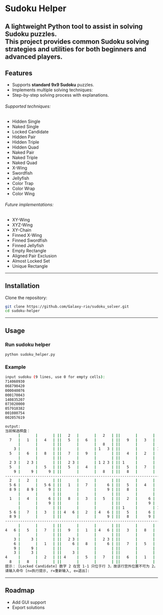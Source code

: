 # Sudoku Helper

A lightweight Python tool to assist in solving Sudoku puzzles.  
This project provides common Sudoku solving strategies and utilities for both beginners and advanced players.
---
## Features
- Supports **standard 9x9 Sudoku** puzzles.
- Implements multiple solving techniques:
- Step-by-step solving process with explanations.

###### Supported techniques:
- Hidden Single
- Naked Single
- Locked Candidate
- Hidden Pair
- Hidden Triple
- Hidden Quad
- Naked Pair
- Naked Triple
- Naked Quad
- X-Wing
- Swordfish
- Jellyfish
- Color Trap
- Color Wrap
- Color Wing
###### Future implementations:
- XY-Wing
- XYZ-Wing
- XY-Chain
- Finned X-Wing
- Finned Swordfish
- Finned Jellyfish
- Empty Rectangle
- Aligned Pair Exclusion
- Almost Locked Set
- Unique Rectangle
---

## Installation

Clone the repository:
```bash
git clone https://github.com/Galaxy-rio/sudoku_solver.git
cd sudoku-helper
```
---

## Usage

### Run sudoku helper
```bash
python sudoku_helper.py
```

### Example

```bash
input sudoku (9 lines, use 0 for empty cells):
714060930
068790420
000040076
000170043
140835207
073020000
057910382
001080754
002057619

output:
当前候选棋盘：
      |       |       | ||   2   |       |   2   | ||       |       |       |
  7   |   1   |   4   | ||   5   |   6   |       | ||   9   |   3   |   5   |
      |       |       | ||       |       |   8   | ||       |       |   8   |
    3 |       |       | ||       |       | 1   3 | ||       |       | 1     |
  5   |   6   |   8   | ||   7   |   9   |       | ||   4   |   2   |   5   |
      |       |       | ||       |       |       | ||       |       |       |
  2 3 |   2 3 |       | ||   2 3 |       | 1 2 3 | || 1     |       |       |
  5   |       |   5   | ||   5   |   4   |       | ||   5   |   7   |   6   |
    9 |     9 |     9 | ||       |       |   8   | ||   8   |       |       |
------------------------------------------------------------------------------
  2   |   2   |       | ||       |       |       | ||       |       |       |
  5 6 |       |   5 6 | ||   1   |   7   |     6 | ||   5   |   4   |   3   |
  8 9 |   8 9 |     9 | ||       |       |     9 | ||   8   |       |       |
      |       |       | ||       |       |       | ||       |       |       |
  1   |   4   |     6 | ||   8   |   3   |   5   | ||   2   |     6 |   7   |
      |       |     9 | ||       |       |       | ||       |     9 |       |
      |       |       | ||       |       |       | || 1     |       | 1     |
  5 6 |   7   |   3   | || 4   6 |   2   | 4   6 | ||   5   |     6 |   5   |
  8 9 |       |       | ||       |       |     9 | ||   8   |     9 |   8   |
------------------------------------------------------------------------------
      |       |       | ||       |       |       | ||       |       |       |
4   6 |   5   |   7   | ||   9   |   1   | 4   6 | ||   3   |   8   |   2   |
      |       |       | ||       |       |       | ||       |       |       |
    3 |     3 |       | ||   2 3 |       |   2 3 | ||       |       |       |
    6 |       |   1   | ||     6 |   8   |     6 | ||   7   |   5   |   4   |
    9 |     9 |       | ||       |       |       | ||       |       |       |
    3 |     3 |       | ||     3 |       |       | ||       |       |       |
4     |       |   2   | || 4     |   5   |   7   | ||   6   |   1   |   9   |
  8   |   8   |       | ||       |       |       | ||       |       |       |
提示： [Locked Candidate] 数字 2 在宫 1-1 只位于行 3，故该行宫外位置不可为 2。
请输入命令 [n=执行提示, r=重新输入, e=退出]:
```
---

## Roadmap

- Add GUI support
- Export solutions

